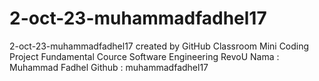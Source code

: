 # 2-oct-23-muhammadfadhel17
2-oct-23-muhammadfadhel17 created by GitHub Classroom
Mini Coding Project Fundamental Cource Software Engineering RevoU
Nama : Muhammad Fadhel
Github : muhammadfadhel17
